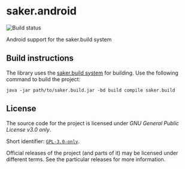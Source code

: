# saker.android

![Build status](https://img.shields.io/azure-devops/build/sakerbuild/2e8d0e95-2787-42aa-85b5-ccb3424ada66/20/master)

Android support for the saker.build system

## Build instructions

The library uses the [saker.build system](https://saker.build) for building. Use the following command to build the project:

```
java -jar path/to/saker.build.jar -bd build compile saker.build
```

## License

The source code for the project is licensed under *GNU General Public License v3.0 only*.

Short identifier: [`GPL-3.0-only`](https://spdx.org/licenses/GPL-3.0-only.html).

Official releases of the project (and parts of it) may be licensed under different terms. See the particular releases for more information.
